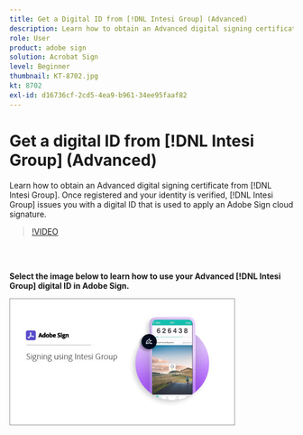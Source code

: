 ```yaml
---
title: Get a Digital ID from [!DNL Intesi Group] (Advanced)
description: Learn how to obtain an Advanced digital signing certificate from [!DNL Intesi Group]
role: User
product: adobe sign
solution: Acrobat Sign
level: Beginner
thumbnail: KT-8702.jpg
kt: 8702
exl-id: d16736cf-2cd5-4ea9-b961-34ee95faaf82
---
```

# Get a digital ID from [!DNL Intesi Group] (Advanced)

Learn how to obtain an Advanced digital signing certificate from [!DNL Intesi Group]. Once registered and your identity is verified, [!DNL Intesi Group] issues you with a digital ID that is used to apply an Adobe Sign cloud signature.

>[!VIDEO](https://video.tv.adobe.com/v/337065?hidetitle=true)

<br>&nbsp;

**Select the image below to learn how to use your Advanced [!DNL Intesi Group] digital ID in Adobe Sign.**

[![image](assets/IntesiSign_400.png)](intesi-sign.md)
